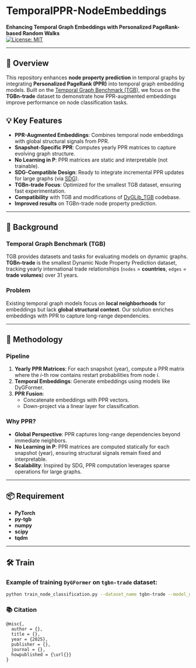 # TemporalPPR-NodeEmbeddings  
**Enhancing Temporal Graph Embeddings with Personalized PageRank-based Random Walks**  
[![License: MIT](https://img.shields.io/badge/License-MIT-yellow.svg)](https://opensource.org/licenses/MIT)

---

## 📄 Overview  
This repository enhances **node property prediction** in temporal graphs by integrating **Personalized PageRank (PPR)** into temporal graph embedding models. Built on the [Temporal Graph Benchmark (TGB)](https://tgb.complexdatalab.com/), we focus on the **TGBn-trade** dataset to demonstrate how PPR-augmented embeddings improve performance on node classification tasks.

## 💡 Key Features  
- **PPR-Augmented Embeddings**: Combines temporal node embeddings with global structural signals from PPR.  
- **Snapshot-Specific PPR**: Computes yearly PPR matrices to capture evolving graph structure.  
- **No Learning in P**: PPR matrices are static and interpretable (not trainable).  
- **SDG-Compatible Design**: Ready to integrate incremental PPR updates for large graphs (via [SDG](https://github.com/DongqiFu/SDG)).  
- **TGBn-trade Focus**: Optimized for the smallest TGB dataset, ensuring fast experimentation.      
- **Compatibility** with TGB and modifications of [DyGLib_TGB](https://github.com/yule-BUAA/DyGLib_TGB) codebase.
- **Improved results** on TGBn-trade node property prediction.   
---

## 🔄 Background  
### Temporal Graph Benchmark (TGB)  
TGB provides datasets and tasks for evaluating models on dynamic graphs. **TGBn-trade** is the smallest Dynamic Node Property Prediction dataset, tracking yearly international trade relationships (`nodes` = **countries**, `edges` = **trade volumes**) over 31 years.  

### Problem  
Existing temporal graph models focus on **local neighborhoods** for embeddings but lack **global structural context**. Our solution enriches embeddings with PPR to capture long-range dependencies.  

---

## 📖 Methodology  
### Pipeline  
1. **Yearly PPR Matrices**: For each snapshot (year), compute a PPR matrix where the *i*-th row contains restart probabilities from node *i*.  
2. **Temporal Embeddings**: Generate embeddings using models like DyGFormer.  
3. **PPR Fusion**:  
   - Concatenate embeddings with PPR vectors.  
   - Down-project via a linear layer for classification.  
### Why PPR?  
- **Global Perspective**: PPR captures long-range dependencies beyond immediate neighbors.
- **No Learning in P**: PPR matrices are computed statically for each snapshot (year), ensuring structural signals remain fixed and interpretable.
- **Scalability**: Inspired by SDG, PPR computation leverages sparse operations for large graphs. 

---
## 📦 Requirement 
- **PyTorch**
- **py-tgb**
- **numpy**
- **scipy**
- **tqdm**
---
## 🛠️ Train  
### Example of training `DyGFormer` on `tgbn-trade` dataset: 
```bash  
python train_node_classification.py --dataset_name tgbn-trade --model_name DyGFormer --patch_size 2 --max_input_sequence_length 64 --num_runs 5 --gpu 0
```
### 📚 Citation
```bibtext
@misc{,
  author = {},
  title = {},
  year = {2025},
  publisher = {},
  journal = {},
  howpublished = {\url{}}
}
